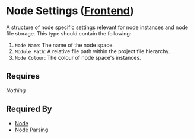 # Node Settings ([Frontend](../frontend.md))

A structure of node specific settings relevant for node instances and node file storage. This type should contain the following:

1. `Node Name`: The name of the node space.
2. `Module Path`: A relative file path within the project file hierarchy.
3. `Node Colour`: The colour of node space's instances.

## Requires

*Nothing*

## Required By

- [Node](./node.md)
- [Node Parsing](../node_file_format/parsing.md)
